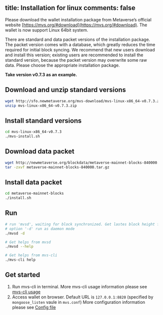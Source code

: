 title: Installation for linux
comments: false
---

Please download the wallet installation package from Metaverse’s official website [https://mvs.org/#download](https://mvs.org/#download). The wallet is now support Linux 64bit system.

There are standard and data packet versions of the installation package. The packet version comes with a database, which greatly reduces the time required for initial block syncing. We recommend that new users download and install this version; existing users are recommended to install the standard version, because the packet version may overwrite some raw data. Please choose the appropriate installation package.

**Take version v0.7.3 as an example.**

## Download and unzip standard versions
```bash
wget http://sfo.newmetaverse.org/mvs-download/mvs-linux-x86_64-v0.7.3.zip
unzip mvs-linux-x86_64-v0.7.3.zip
```
## Install standard versions
```bash
cd mvs-linux-x86_64-v0.7.3
./mvs-install.sh
```

## Download data packet
```bash
wget http://newmetaverse.org/blockdata/metaverse-mainnet-blocks-840000.tar.gz
tar -zxvf metaverse-mainnet-blocks-840000.tar.gz
```
## Install data packet
```bash
cd metaverse-mainnet-blocks
./install.sh
```

## Run
```bash
# run 'mvsd', waiting for block synchronized. Get lastes block height from <https://explorer.mvs.org>.
# option '-d' run as daemon mode
./mvsd -d

# Get helps from mvsd
./mvsd --help

# Get helps from mvs-cli
./mvs-cli help
```

## Get started
1. Run mvs-cli in terminal.
    More mvs-cli usage information please see [mvs-cli usage](command-line.html#mvs-cli-usage)
2. Access wallet on browser.
    Default URL is `127.0.0.1:8820` (specified by `mongoose_listen` vaule in `mvs.conf`)
    More configuration information please see [Config file](config-file.html)
